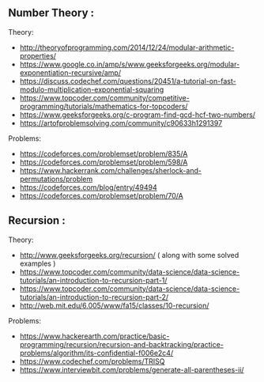 ## Number Theory :

Theory:
- http://theoryofprogramming.com/2014/12/24/modular-arithmetic-properties/
- https://www.google.co.in/amp/s/www.geeksforgeeks.org/modular-exponentiation-recursive/amp/
- https://discuss.codechef.com/questions/20451/a-tutorial-on-fast-modulo-multiplication-exponential-squaring
- https://www.topcoder.com/community/competitive-programming/tutorials/mathematics-for-topcoders/
- https://www.geeksforgeeks.org/c-program-find-gcd-hcf-two-numbers/
- https://artofproblemsolving.com/community/c90633h1291397

Problems:
- https://codeforces.com/problemset/problem/835/A
- https://codeforces.com/problemset/problem/598/A
- https://www.hackerrank.com/challenges/sherlock-and-permutations/problem
- https://codeforces.com/blog/entry/49494
- https://codeforces.com/problemset/problem/70/A

## Recursion :

Theory:
- http://www.geeksforgeeks.org/recursion/    ( along with some solved examples )
- https://www.topcoder.com/community/data-science/data-science-tutorials/an-introduction-to-recursion-part-1/
- https://www.topcoder.com/community/data-science/data-science-tutorials/an-introduction-to-recursion-part-2/
- http://web.mit.edu/6.005/www/fa15/classes/10-recursion/

Problems:
- https://www.hackerearth.com/practice/basic-programming/recursion/recursion-and-backtracking/practice-problems/algorithm/its-confidential-f006e2c4/
- https://www.codechef.com/problems/TRISQ
- https://www.interviewbit.com/problems/generate-all-parentheses-ii/

